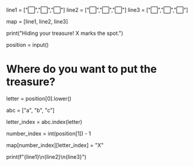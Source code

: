 line1 = ["⬜️","️⬜️","️⬜️"]
line2 = ["⬜️","⬜️","️⬜️"]
line3 = ["⬜️️","⬜️️","⬜️️"]

map = [line1, line2, line3]

print("Hiding your treasure! X marks the spot.")

position = input() 
# Where do you want to put the treasure?

letter = position[0].lower()

abc = ["a", "b", "c"]

letter_index = abc.index(letter)

number_index = int(position[1]) - 1

map[number_index][letter_index] = "X"

print(f"{line1}\n{line2}\n{line3}")

